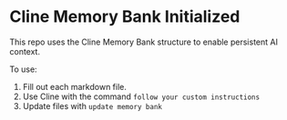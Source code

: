 # Cline Memory Bank Initialized

This repo uses the Cline Memory Bank structure to enable persistent AI context.

To use:
1. Fill out each markdown file.
2. Use Cline with the command `follow your custom instructions`
3. Update files with `update memory bank`
